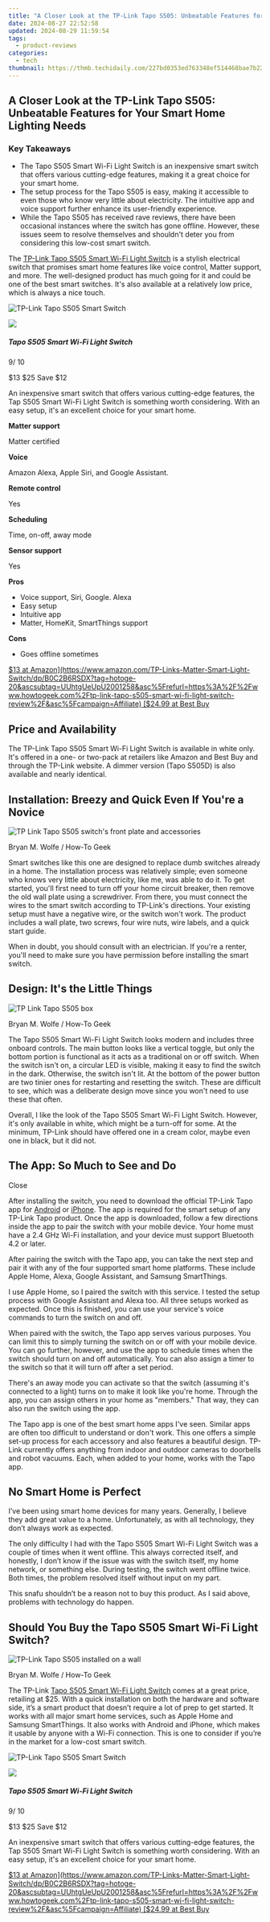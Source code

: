 ```yaml
---
title: "A Closer Look at the TP-Link Tapo S505: Unbeatable Features for Your Smart Home Lighting Needs"
date: 2024-08-27 22:52:58
updated: 2024-08-29 11:59:54
tags:
  - product-reviews
categories:
  - tech
thumbnail: https://thmb.techidaily.com/227bd0353ed763348ef514468bae7b22e2b22e0109d88910437782328b50ad10.jpg
---
```


## A Closer Look at the TP-Link Tapo S505: Unbeatable Features for Your Smart Home Lighting Needs

### Key Takeaways

* The Tapo S505 Smart Wi-Fi Light Switch is an inexpensive smart switch that offers various cutting-edge features, making it a great choice for your smart home.
* The setup process for the Tapo S505 is easy, making it accessible to even those who know very little about electricity. The intuitive app and voice support further enhance its user-friendly experience.
* While the Tapo S505 has received rave reviews, there have been occasional instances where the switch has gone offline. However, these issues seem to resolve themselves and shouldn't deter you from considering this low-cost smart switch.

 The [TP-Link Tapo S505 Smart Wi-Fi Light Switch](https://www.amazon.com/TP-Links-Matter-Smart-Light-Switch/dp/B0C2B6RSDX?tag=hotoge-20&ascsubtag=UUhtgUeUpU2001258&asc%5Frefurl=https%3A%2F%2Fwww.howtogeek.com%2Ftp-link-tapo-s505-smart-wi-fi-light-switch-review%2F&asc%5Fcampaign=Affiliate) is a stylish electrical switch that promises smart home features like voice control, Matter support, and more. The well-designed product has much going for it and could be one of the best smart switches. It's also available at a relatively low price, which is always a nice touch.

![TP-Link Tapo S505 Smart Switch](https://static1.howtogeekimages.com/wordpress/wp-content/uploads/2023/12/tp-tapo-s505-smart-switch.jpg) 

![](https://static1.howtogeekimages.com/wordpresshttps://static0.howtogeekimages.com/wordpress/wp-content/uploads/2023/09/htg-rec-3x.png) 

#####  Tapo S505 Smart Wi-Fi Light Switch

9/ 10 

$13 $25 Save $12 

An inexpensive smart switch that offers various cutting-edge features, the Tap S505 Smart Wi-Fi Light Switch is something worth considering. With an easy setup, it's an excellent choice for your smart home. 

**Matter support** 

 Matter certified 

**Voice** 

 Amazon Alexa, Apple Siri, and Google Assistant. 

**Remote control** 

 Yes 

**Scheduling** 

 Time, on-off, away mode 

**Sensor support** 

 Yes 

**Pros** 
* Voice support, Siri, Google. Alexa
* Easy setup
* Intuitive app
* Matter, HomeKit, SmartThings support

**Cons** 
* Goes offline sometimes

[$13 at Amazon](https://www.amazon.com/TP-Links-Matter-Smart-Light-Switch/dp/B0C2B6RSDX?tag=hotoge-20&ascsubtag=UUhtgUeUpU2001258&asc%5Frefurl=https%3A%2F%2Fwww.howtogeek.com%2Ftp-link-tapo-s505-smart-wi-fi-light-switch-review%2F&asc%5Fcampaign=Affiliate) [$24.99 at Best Buy](https://shop-links.co/link/?exclusive=1&publisher_slug=itechdaily19598&url=https%3A%2F%2Fwww.bestbuy.com%2Fsite%2Ftp-link-tapo-smart-wi-fi-light-switch-with-matter-white%2F6543836.p%3FskuId%3D6543836) 

##  Price and Availability

 The TP-Link Tapo S505 Smart Wi-Fi Light Switch is available in white only. It's offered in a one- or two-pack at retailers like Amazon and Best Buy and through the TP-Link website. A dimmer version (Tapo S505D) is also available and nearly identical.

##  Installation: Breezy and Quick Even If You're a Novice

![TP Link Tapo S505 switch's front plate and accessories](https://static1.howtogeekimages.com/wordpress/wp-content/uploads/wm/2023/12/tp-link-tapo-s505-accessories.jpeg) 

Bryan M. Wolfe / How-To Geek

 Smart switches like this one are designed to replace dumb switches already in a home. The installation process was relatively simple; even someone who knows very little about electricity, like me, was able to do it. To get started, you'll first need to turn off your home circuit breaker, then remove the old wall plate using a screwdriver. From there, you must connect the wires to the smart switch according to TP-Link's directions. Your existing setup must have a negative wire, or the switch won't work. The product includes a wall plate, two screws, four wire nuts, wire labels, and a quick start guide.

 When in doubt, you should consult with an electrician. If you're a renter, you'll need to make sure you have permission before installing the smart switch.

##  Design: It's the Little Things

![TP Link Tapo S505 box](https://static1.howtogeekimages.com/wordpress/wp-content/uploads/wm/2023/12/tp-link-tapo-s505-hero-box.jpeg) 

Bryan M. Wolfe / How-To Geek

 The Tapo S505 Smart Wi-Fi Light Switch looks modern and includes three onboard controls. The main button looks like a vertical toggle, but only the bottom portion is functional as it acts as a traditional on or off switch. When the switch isn't on, a circular LED is visible, making it easy to find the switch in the dark. Otherwise, the switch isn't lit. At the bottom of the power button are two tinier ones for restarting and resetting the switch. These are difficult to see, which was a deliberate design move since you won't need to use these that often.

 Overall, I like the look of the Tapo S505 Smart Wi-Fi Light Switch. However, it's only available in white, which might be a turn-off for some. At the minimum, TP-Link should have offered one in a cream color, maybe even one in black, but it did not.

##  The App: So Much to See and Do

Close 

 After installing the switch, you need to download the official TP-Link Tapo app for [Android](https://www.anrdoezrs.net/links/3607085/type/dlg/sid/UUhtgUeUpU2001258/https://play.google.com/store/apps/details?id=com.tplink.iot&hl=en%5FUS&gl=US) or [iPhone](https://apps.apple.com/us/app/tp-link-tapo/id1472718009). The app is required for the smart setup of any TP-Link Tapo product. Once the app is downloaded, follow a few directions inside the app to pair the switch with your mobile device. Your home must have a 2.4 GHz Wi-Fi installation, and your device must support Bluetooth 4.2 or later.

 After pairing the switch with the Tapo app, you can take the next step and pair it with any of the four supported smart home platforms. These include Apple Home, Alexa, Google Assistant, and Samsung SmartThings.

 I use Apple Home, so I paired the switch with this service. I tested the setup process with Google Assistant and Alexa too. All three setups worked as expected. Once this is finished, you can use your service's voice commands to turn the switch on and off.

 When paired with the switch, the Tapo app serves various purposes. You can limit this to simply turning the switch on or off with your mobile device. You can go further, however, and use the app to schedule times when the switch should turn on and off automatically. You can also assign a timer to the switch so that it will turn off after a set period.

 There's an away mode you can activate so that the switch (assuming it's connected to a light) turns on to make it look like you're home. Through the app, you can assign others in your home as "members." That way, they can also run the switch using the app.

 The Tapo app is one of the best smart home apps I've seen. Similar apps are often too difficult to understand or don't work. This one offers a simple set-up process for each accessory and also features a beautiful design. TP-Link currently offers anything from indoor and outdoor cameras to doorbells and robot vacuums. Each, when added to your home, works with the Tapo app.

##  No Smart Home is Perfect

 I’ve been using smart home devices for many years. Generally, I believe they add great value to a home. Unfortunately, as with all technology, they don’t always work as expected.

 The only difficulty I had with the Tapo S505 Smart Wi-Fi Light Switch was a couple of times when it went offline. This always corrected itself, and honestly, I don’t know if the issue was with the switch itself, my home network, or something else. During testing, the switch went offline twice. Both times, the problem resolved itself without input on my part.

 This snafu shouldn’t be a reason not to buy this product. As I said above, problems with technology do happen.

##  Should You Buy the Tapo S505 Smart Wi-Fi Light Switch?

![TP-Link Tapo S505 installed on a wall](https://static1.howtogeekimages.com/wordpress/wp-content/uploads/wm/2023/12/tp-link-tapo-s505-light-off-2.jpeg) 

Bryan M. Wolfe / How-To Geek

 The TP-Link [Tapo S505 Smart Wi-Fi Light Switch](https://www.amazon.com/TP-Links-Matter-Smart-Light-Switch/dp/B0C2B6RSDX?tag=hotoge-20&ascsubtag=UUhtgUeUpU2001258&asc%5Frefurl=https%3A%2F%2Fwww.howtogeek.com%2Ftp-link-tapo-s505-smart-wi-fi-light-switch-review%2F&asc%5Fcampaign=Affiliate) comes at a great price, retailing at $25\. With a quick installation on both the hardware and software side, it’s a smart product that doesn’t require a lot of prep to get started. It works with all major smart home services, such as Apple Home and Samsung SmartThings. It also works with Android and iPhone, which makes it usable by anyone with a Wi-Fi connection. This is one to consider if you’re in the market for a low-cost smart switch.

![TP-Link Tapo S505 Smart Switch](https://static1.howtogeekimages.com/wordpress/wp-content/uploads/2023/12/tp-tapo-s505-smart-switch.jpg) 

![](https://static1.howtogeekimages.com/wordpresshttps://static0.howtogeekimages.com/wordpress/wp-content/uploads/2023/09/htg-rec-3x.png) 

#####  Tapo S505 Smart Wi-Fi Light Switch

9/ 10 

$13 $25 Save $12 

An inexpensive smart switch that offers various cutting-edge features, the Tap S505 Smart Wi-Fi Light Switch is something worth considering. With an easy setup, it's an excellent choice for your smart home. 

[$13 at Amazon](https://www.amazon.com/TP-Links-Matter-Smart-Light-Switch/dp/B0C2B6RSDX?tag=hotoge-20&ascsubtag=UUhtgUeUpU2001258&asc%5Frefurl=https%3A%2F%2Fwww.howtogeek.com%2Ftp-link-tapo-s505-smart-wi-fi-light-switch-review%2F&asc%5Fcampaign=Affiliate) [$24.99 at Best Buy](https://shop-links.co/link/?exclusive=1&publisher_slug=itechdaily19598&url=https%3A%2F%2Fwww.bestbuy.com%2Fsite%2Ftp-link-tapo-smart-wi-fi-light-switch-with-matter-white%2F6543836.p%3FskuId%3D6543836)

<ins class="adsbygoogle"
     style="display:block"
     data-ad-format="autorelaxed"
     data-ad-client="ca-pub-7571918770474297"
     data-ad-slot="1223367746"></ins>



<ins class="adsbygoogle"
     style="display:block"
     data-ad-client="ca-pub-7571918770474297"
     data-ad-slot="8358498916"
     data-ad-format="auto"
     data-full-width-responsive="true"></ins>
